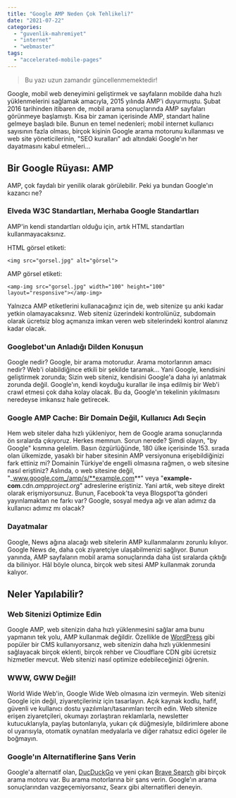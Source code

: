 ```yaml
---
title: "Google AMP Neden Çok Tehlikeli?"
date: "2021-07-22"
categories: 
  - "guvenlik-mahremiyet"
  - "internet"
  - "webmaster"
tags: 
  - "accelerated-mobile-pages"
---
```


> Bu yazı uzun zamandır güncellenmemektedir!

Google, mobil web deneyimini geliştirmek ve sayfaların mobilde daha hızlı yüklenmelerini sağlamak amacıyla, 2015 yılında AMP'i duyurmuştu. Şubat 2016 tarihinden itibaren de, mobil arama sonuçlarında AMP sayfaları görünmeye başlamıştı. Kısa bir zaman içerisinde AMP, standart haline gelmeye başladı bile. Bunun en temel nedenleri; mobil internet kullanıcı sayısının fazla olması, birçok kişinin Google arama motorunu kullanması ve web site yöneticilerinin, "SEO kuralları" adı altındaki Google'ın her dayatmasını kabul etmeleri...

## Bir Google Rüyası: AMP

AMP, çok faydalı bir yenilik olarak görülebilir. Peki ya bundan Google'ın kazancı ne?

### Elveda W3C Standartları, Merhaba Google Standartları

AMP'in kendi standartları olduğu için, artık HTML standartları kullanmayacaksınız.

HTML görsel etiketi:

```
<img src="gorsel.jpg" alt="görsel">
```

AMP görsel etiketi:

```
<amp-img src="gorsel.jpg" width="100" height="100" layout="responsive"></amp-img>
```

Yalnızca AMP etiketlerini kullanacağınız için de, web sitenize şu anki kadar yetkin olamayacaksınız. Web siteniz üzerindeki kontrolünüz, subdomain olarak ücretsiz blog açmanıza imkan veren web sitelerindeki kontrol alanınız kadar olacak.

### Googlebot'un Anladığı Dilden Konuşun

Google nedir? Google, bir arama motorudur. Arama motorlarının amacı nedir? Web'i olabildiğince etkili bir şekilde taramak... Yani Google, kendisini geliştirmek zorunda; Sizin web siteniz, kendisini Google'a daha iyi anlatmak zorunda değil. Google'ın, kendi koyduğu kurallar ile inşa edilmiş bir Web'i crawl etmesi çok daha kolay olacak. Bu da, Google'ın tekelinin yıkılmasını neredeyse imkansız hale getirecek.

### Google AMP Cache: Bir Domain Değil, Kullanıcı Adı Seçin

Hem web siteler daha hızlı yükleniyor, hem de Google arama sonuçlarında ön sıralarda çıkıyoruz. Herkes memnun. Sorun nerede? Şimdi olayın, "by Google" kısmına gelelim. Basın özgürlüğünde, 180 ülke içerisinde 153. sırada olan ülkemizde, yasaklı bir haber sitesinin AMP versiyonuna erişebildiğinizi fark ettiniz mi? Domainin Türkiye'de engelli olmasına rağmen, o web sitesine nasıl eriştiniz? Aslında, o web sitesine değil, "_www.google.com_/amp/s/**example.com**" veya "**example-com**.cdn._ampproject.org_" adreslerine eriştiniz. Yani artık, web siteye direkt olarak erişmiyorsunuz. Bunun, Facebook'ta veya Blogspot'ta gönderi yayınlamaktan ne farkı var? Google, sosyal medya ağı ve alan adımız da kullanıcı adımız mı olacak?

### Dayatmalar

Google, News ağına alacağı web sitelerin AMP kullanmalarını zorunlu kılıyor. Google News de, daha çok ziyaretçiye ulaşabilmenizi sağlıyor. Bunun yanında, AMP sayfaların mobil arama sonuçlarında daha üst sıralarda çıktığı da biliniyor. Hâl böyle olunca, birçok web sitesi AMP kullanmak zorunda kalıyor.

## Neler Yapılabilir?

### Web Sitenizi Optimize Edin

Google AMP, web sitenizin daha hızlı yüklenmesini sağlar ama bunu yapmanın tek yolu, AMP kullanmak değildir. Özellikle de [WordPress](https://furuy.com/categories/wordpress/) gibi popüler bir CMS kullanıyorsanız, web sitenizin daha hızlı yüklenmesini sağlayacak birçok eklenti, birçok rehber ve Cloudflare CDN gibi ücretsiz hizmetler mevcut. Web sitenizi nasıl optimize edebileceğinizi öğrenin.

### WWW, GWW Değil!

World Wide Web'in, Google Wide Web olmasına izin vermeyin. Web sitenizi Google için değil, ziyaretçileriniz için tasarlayın. Açık kaynak kodlu, hafif, güvenli ve kullanıcı dostu yazılımları/tasarımları tercih edin. Web sitenize erişen ziyaretçileri, okumayı zorlaştıran reklamlarla, newsletter kutucuklarıyla, paylaş butonlarıyla, yukarı çık düğmesiyle, bildirimlere abone ol uyarısıyla, otomatik oynatılan medyalarla ve diğer rahatsız edici ögeler ile boğmayın.

### Google'ın Alternatiflerine Şans Verin

Google'a alternatif olan, [DucDuckGo](https://duckduckgo.com/) ve yeni çıkan [Brave Search](https://search.brave.com/) gibi birçok arama motoru var. Bu arama motorlarına bir şans verin. Google'ın arama sonuçlarından vazgeçemiyorsanız, Searx gibi alternatifleri deneyin.
